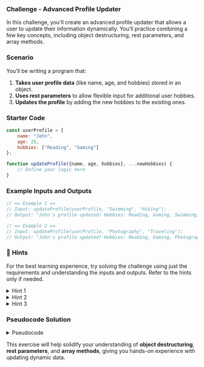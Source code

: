 ### **Challenge - Advanced Profile Updater**

In this challenge, you'll create an advanced profile updater that allows a user to update their information dynamically. You’ll practice combining a few key concepts, including object destructuring, rest parameters, and array methods.

### **Scenario**

You’ll be writing a program that:

1. **Takes user profile data** (like name, age, and hobbies) stored in an object.
2. **Uses rest parameters** to allow flexible input for additional user hobbies.
3. **Updates the profile** by adding the new hobbies to the existing ones.

### **Starter Code**

```js
const userProfile = {
    name: "John",
    age: 25,
    hobbies: ["Reading", "Gaming"]
};

function updateProfile({name, age, hobbies}, ...newHobbies) {
    // Define your logic here
}
```

### **Example Inputs and Outputs**

```js
// == Example 1 ==
// Input: updateProfile(userProfile, "Swimming", "Hiking");
// Output: "John's profile updated! Hobbies: Reading, Gaming, Swimming, Hiking"

// == Example 2 ==
// Input: updateProfile(userProfile, "Photography", "Traveling");
// Output: "John's profile updated! Hobbies: Reading, Gaming, Photography, Traveling"
```

### 🧠 **Hints**

For the best learning experience, try solving the challenge using just the requirements and understanding the inputs and outputs. Refer to the hints only if needed.

<details>
<summary>Hint 1</summary>
Use rest parameters to gather all new hobbies as an array.
</details>

<details>
<summary>Hint 2</summary>
Use array methods like `.concat()` or spread syntax to add new hobbies to existing ones.
</details>

<details>
<summary>Hint 3</summary>
Remember to destructure the existing profile properties for easier access.
</details>

### **Pseudocode Solution**

<details>
<summary>Pseudocode</summary>

```
1. Create a user profile object with properties (name, age, hobbies).

2. Write a function named updateProfile that:
    a. Destructures the user profile object (name, age, hobbies).
    b. Uses rest parameters to gather additional hobbies.

3. Inside the function:
    a. Add new hobbies to the existing hobbies using array methods like `.concat()` or spread.
    b. Return a message that includes the updated hobbies.

4. Return a message stating the profile has been updated and show the hobbies.
```

</details>

This exercise will help solidify your understanding of **object destructuring**, **rest parameters**, and **array methods**, giving you hands-on experience with updating dynamic data.